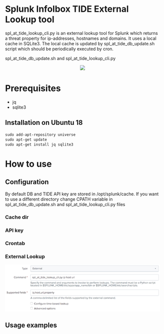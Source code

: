 # Splunk Infolbox TIDE External Lookup tool
spl_at_tide_lookup_cli.py is an external lookup tool for Splunk which returns a threat property for ip-addresses, hostnames and domains. 
It uses a local cache in SQLite3. The local cache is updated by spl_at_tide_db_update.sh script which should be periodically executed by cron.   

spl_at_tide_db_update.sh and spl_at_tide_lookup_cli.py

<p align="center"><img src="https://github.com/Homas/Splunk_AT_Lookup/blob/master/img/img/event_enrichment.png"></p>

# Prerequisites 
* jq
* sqlite3

## Installation on Ubuntu 18
```
sudo add-apt-repository universe
sudo apt-get update
sudo apt-get install jq sqlite3
```

# How to use
## Configuration
By default DB and TIDE API key are stored in /opt/splunk/cache. If you want to use a different directory change CPATH variable in spl_at_tide_db_update.sh and spl_at_tide_lookup_cli.py files
### Cache dir
### API key
### Crontab
### External Lookup
<p align="center"><img src="https://github.com/Homas/Splunk_AT_Lookup/blob/master/img/spl_external_lookup.png"></p>


## Usage examples

